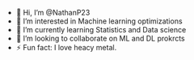 - 👋 Hi, I’m @NathanP23
- 👀 I’m interested in Machine learning optimizations 
- 🌱 I’m currently learning Statistics and Data science
- 💞️ I’m looking to collaborate on ML and DL prokrcts
- ⚡ Fun fact: I love heacy metal.

<!---
NathanP23/NathanP23 is a ✨ special ✨ repository because its `README.md` (this file) appears on your GitHub profile.
You can click the Preview link to take a look at your changes.
--->
